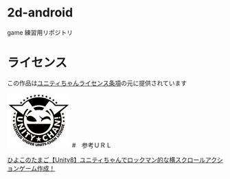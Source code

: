 # 2d-android
game 練習用リポジトリ

# ライセンス
この作品は[ユニティちゃんライセンス条項](http://unity-chan.com/contents/license_jp/)の元に提供されています

![ライセンス](https://github.com/165b012/2d-android/blob/master/License/UCL2.0/License%20Logo/Others/png/Light_Frame.png)
#　参考ＵＲＬ

[ひよこのたまご【Unity8】ユニティちゃんでロックマン的な横スクロールアクションゲーム作成！](http://hiyotama.hatenablog.com/entry/2015/06/12/153523)
